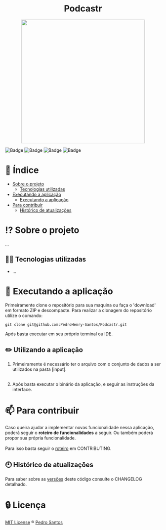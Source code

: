 <div align="center">
  <h1>Podcastr</h1>
  <img src="public/assets/demo.gif" with="800" height="400"/>
</div>

![Badge](https://img.shields.io/github/license/PedroHenry-Santos/AluraQuiz-TW3?style=flat&label=LICENSE)
![Badge](https://img.shields.io/badge/C-v9.3.0-blue?style=flat&logo=c&link=https://nodgccjs.org/pt-br/)
![Badge](https://img.shields.io/github/v/release/PedroHenry-Santos/Perceptron)
![Badge](https://img.shields.io/github/repo-size/PedroHenry-Santos/Perceptron)

# :page_with_curl: Índice

* [Sobre o projeto](#interrobang-sobre-o-projeto)
  - [Tecnologias utilizadas](#-tecnologias-utilizadas)
* [Executando a aplicação](#rocket-executando-a-aplicação)
  - [Executando a aplicação](#pencil2-Executando-a-aplicação)
* [Para contribuir](#mailbox-para-contribuir)
  - [Histórico de atualizações](#clock10-histórico-de-atualizações)

# :interrobang: Sobre o projeto

...

## 🧑‍💻 Tecnologias utilizadas

* ...

# :rocket: Executando a aplicação

Primeiramente clone o repositório para sua maquina ou faça o 'download' em formato ZIP e descompacte. Para realizar a clonagem do repositório utilize o comando:

    git clone git@github.com:PedroHenry-Santos/Podcastr.git

Após basta executar em seu próprio terminal ou IDE.

##  :pencil2: Utilizando a aplicação

1. Primeiramente é necessário ter o arquivo com o conjunto de dados a ser utilizados na pasta [input].</br></br>

2. Após basta executar o binário da aplicação, e seguir as instruções da interface.


# :mailbox: Para contribuir

Caso queira ajudar a implementar novas funcionalidade nessa aplicação, poderá seguir o **roteiro de funcionalidades** a seguir. Ou também poderá propor sua própria funcionalidade.<br/><br/>
Para isso basta seguir o [roteiro](https://github.com/PedroHenry-Santos/Podcastr/blob/main/CONTRIBUTING.md) em CONTRIBUTING.

## :clock10: Histórico de atualizações

Para saber sobre as [versões](https://github.com/PedroHenry-Santos/Podcastr/releases) deste código consulte o CHANGELOG detalhado.

# :lock: Licença

[MIT License](https://github.com/PedroHenry-Santos/Podcastr/blob/main/LICENCE.md) ® [Pedro Santos](https://github.com/PedroHenry-Santos)
